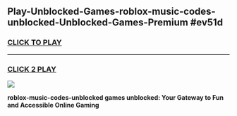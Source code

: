 
## Play-Unblocked-Games-roblox-music-codes-unblocked-Unblocked-Games-Premium #ev51d
<h3>
<a href="https://premium.freeplayer.one?title=roblox-music-codes-unblocked&ref=12M">CLICK TO PLAY</a></h3>
<hr>

<h3>
<a href="https://premium.freeplayer.one?title=roblox-music-codes-unblocked&ref=12M">CLICK 2 PLAY</a>
  
</h3>

<a href="https://premium.freeplayer.one?title=roblox-music-codes-unblocked&ref=12M"><img src="https://clearcache.store/games.png"></a>


**roblox-music-codes-unblocked games unblocked: Your Gateway to Fun and Accessible Online Gaming**
